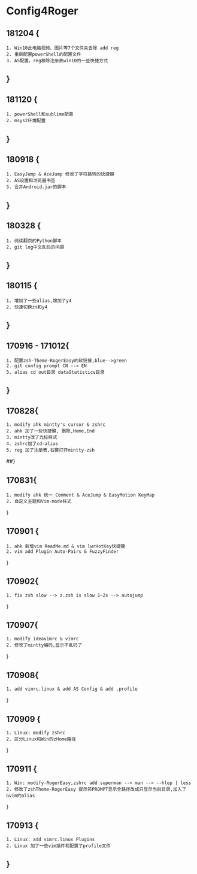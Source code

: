 # Config4Roger
## 181204 {
    1. Win10此电脑视频、图片等7个文件夹去除 add reg
    2. 重新配置powerShell的配置文件
    3. AS配置，reg移除注册表win10的一些快捷方式
## }
## 181120 {
    1. powerShell和sublime配置
    2. msys2环境配置
## }
## 180918 {
    1. EasyJump & AceJump 修改了字符跳转的快捷键
    2. AS设置和浏览器书签
    3. 合并Android.jar的脚本
## }

## 180328 {
    1. 阅读翻页的Python脚本
    2. git log中文乱码的问题
## }

## 180115 {
    1. 增加了一些alias,增加了y4
    2. 快速切换zs和y4
##  }

## 170916 - 171012{
    1. 配置zsh-Theme-RogerEasy的软链接,blue-->green
    2. git config prompt CN --> EN
    3. alias cd out目录 dataStatistics目录
## }

## 170828{
    1. modify ahk mintty's cursor & zshrc
    2. ahk 加了一些快捷键, 删除,Home,End
    3. mintty改了光标样式 
    4. zshrc加了cd-alias 
    5. reg 加了注册表,右键打开mintty-zsh

##}

## 170831{
    1. modify ahk 统一 Comment & AceJump & EasyMotion KeyMap
    2. 自定义主题和Vim-mode样式

}

## 170901 {
    1. ahk 新增vim ReadMe.md & vim lwrHotKey快捷键 
    2. vim add Plugin Auto-Pairs & FuzzyFinder

}

## 170902{
    1. fix zsh slow --> z.zsh is slow 1~2s --> autojump

}
## 170907{
    1. modify ideavimrc & vimrc
    2. 修改了mintty编码,显示不乱码了
}
## 170908{
    1. add vimrc.linux & add AS Config & add .profile
}
## 170909 {
    1. Linux: modify zshrc 
    2. 区分Linux和Win的zHome路径
}
## 170911 {
    1. Win: modify-RogerEasy,zshrc add superman --> man --> --hlep | less
    2. 修改了zshTheme-RogerEasy 提示符PROMPT显示全路径改成只显示当前目录,加入了Gvim的alias
}
## 170913 {
    1. Linux: add vimrc.linux Plugins
    2. Linux 加了一些vim插件和配置了profile文件
## }


